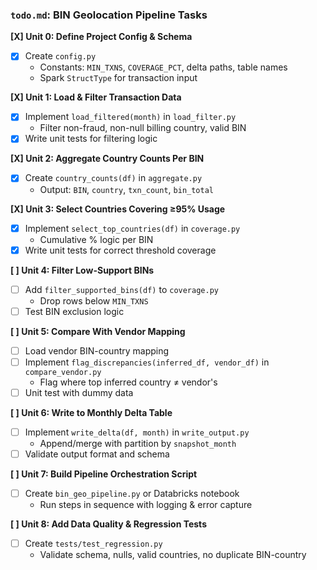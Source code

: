 ### `todo.md`: BIN Geolocation Pipeline Tasks

**[X] Unit 0: Define Project Config & Schema**
- [X] Create `config.py`
  - Constants: `MIN_TXNS`, `COVERAGE_PCT`, delta paths, table names
  - Spark `StructType` for transaction input

**[X] Unit 1: Load & Filter Transaction Data**
- [X] Implement `load_filtered(month)` in `load_filter.py`
  - Filter non-fraud, non-null billing country, valid BIN
- [X] Write unit tests for filtering logic

**[X] Unit 2: Aggregate Country Counts Per BIN**
- [X] Create `country_counts(df)` in `aggregate.py`
  - Output: `BIN`, `country`, `txn_count`, `bin_total`

**[X] Unit 3: Select Countries Covering ≥95% Usage**
- [X] Implement `select_top_countries(df)` in `coverage.py`
  - Cumulative % logic per BIN
- [X] Write unit tests for correct threshold coverage

**[ ] Unit 4: Filter Low-Support BINs**
- [ ] Add `filter_supported_bins(df)` to `coverage.py`
  - Drop rows below `MIN_TXNS`
- [ ] Test BIN exclusion logic

**[ ] Unit 5: Compare With Vendor Mapping**
- [ ] Load vendor BIN-country mapping
- [ ] Implement `flag_discrepancies(inferred_df, vendor_df)` in `compare_vendor.py`
  - Flag where top inferred country ≠ vendor's
- [ ] Unit test with dummy data

**[ ] Unit 6: Write to Monthly Delta Table**
- [ ] Implement `write_delta(df, month)` in `write_output.py`
  - Append/merge with partition by `snapshot_month`
- [ ] Validate output format and schema

**[ ] Unit 7: Build Pipeline Orchestration Script**
- [ ] Create `bin_geo_pipeline.py` or Databricks notebook
  - Run steps in sequence with logging & error capture

**[ ] Unit 8: Add Data Quality & Regression Tests**
- [ ] Create `tests/test_regression.py`
  - Validate schema, nulls, valid countries, no duplicate BIN-country
